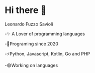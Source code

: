 # Hi there 👋

Leonardo Fuzzo Savioli 

-✨ A Lover of programming languages 

-🌱Programing since 2020 

-⚡Python, Javascript, Kotlin, Go and PHP

-😄Working on languages
